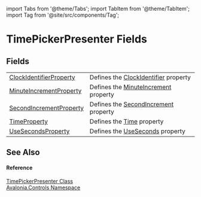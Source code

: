 import Tabs from '@theme/Tabs'; 
import TabItem from '@theme/TabItem'; 
import Tag from '@site/src/components/Tag'; 

# TimePickerPresenter Fields




## Fields
<table>
<tr>
<td><a href="F_Avalonia_Controls_TimePickerPresenter_ClockIdentifierProperty">ClockIdentifierProperty</a></td>
<td>Defines the <a href="P_Avalonia_Controls_TimePickerPresenter_ClockIdentifier">ClockIdentifier</a> property</td>
</tr>
<tr>
<td><a href="F_Avalonia_Controls_TimePickerPresenter_MinuteIncrementProperty">MinuteIncrementProperty</a></td>
<td>Defines the <a href="P_Avalonia_Controls_TimePickerPresenter_MinuteIncrement">MinuteIncrement</a> property</td>
</tr>
<tr>
<td><a href="F_Avalonia_Controls_TimePickerPresenter_SecondIncrementProperty">SecondIncrementProperty</a></td>
<td>Defines the <a href="P_Avalonia_Controls_TimePickerPresenter_SecondIncrement">SecondIncrement</a> property</td>
</tr>
<tr>
<td><a href="F_Avalonia_Controls_TimePickerPresenter_TimeProperty">TimeProperty</a></td>
<td>Defines the <a href="P_Avalonia_Controls_TimePickerPresenter_Time">Time</a> property</td>
</tr>
<tr>
<td><a href="F_Avalonia_Controls_TimePickerPresenter_UseSecondsProperty">UseSecondsProperty</a></td>
<td>Defines the <a href="P_Avalonia_Controls_TimePickerPresenter_UseSeconds">UseSeconds</a> property</td>
</tr>
</table>

## See Also


#### Reference
<a href="T_Avalonia_Controls_TimePickerPresenter">TimePickerPresenter Class</a>  
<a href="N_Avalonia_Controls">Avalonia.Controls Namespace</a>  
